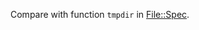 Compare with function `tmpdir` in [File::Spec](https://github.com/ReneNyffenegger/PerlModules/tree/master/File/Spec).
